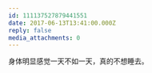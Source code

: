 ```yaml
---
id: 111137527879441551
date: 2017-06-13T13:41:00.000Z
reply: false
media_attachments: 0
---
```


身体明显感觉一天不如一天，真的不想睡去。 ​​​​

